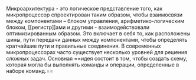 Микроархитектура - это логическое представление того, как микропроцессор спроектирован таким образом, чтобы взаимосвязи между компонентами – блоком управления, арифметико-логическим блоком, [[регистр]]ами и другими - взаимодействовали оптимизированным образом. 
Это включает в себя то, как расположены шины, пути передачи данных между компонентами, чтобы определять кратчайшие пути и правильные соединения. 
В современных микропроцессорах часто существует несколько уровней для решения сложных задач. Основная ==идея состоит в том, чтобы создать схему, которая могла бы выполнять команды и операции, определенные в наборе команд.==